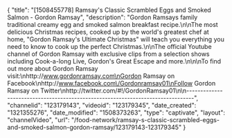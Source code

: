 {
    "title": "[1508455778] Ramsay's Classic Scrambled Eggs and Smoked Salmon - Gordon Ramsay",
    "description": "Gordon Ramsays family traditional creamy egg and smoked salmon breakfast recipe.\n\nThe most delicious Christmas recipes, cooked up by the world's greatest chef at home, \"Gordon Ramsay's Ultimate Christmas\" will teach you everything you need to know to cook up the perfect Christmas.\n\nThe official Youtube channel of Gordon Ramsay with exclusive clips from a selection shows including Cook-a-long Live, Gordon's Great Escape and more.\n\n\nTo find out more about Gordon Ramsay visit:\nhttp:\/\/www.gordonramsay.com\nGordon Ramsay on Facebook\nhttp:\/\/www.facebook.com\/Gordonramsay01\nFollow Gordon Ramsay on Twitter\nhttp:\/\/twitter.com\/#!\/GordonRamsay01\n\n--------------------------------------------------------------------------------",
    "channelid": "123179143",
    "videoid": "123179345",
    "date_created": "1321355276",
    "date_modified": "1508373263",
    "type": "captivate",
    "layout": "channelVideo",
    "url": "\/food-network\/ramsay-s-classic-scrambled-eggs-and-smoked-salmon-gordon-ramsay\/123179143-123179345"
}